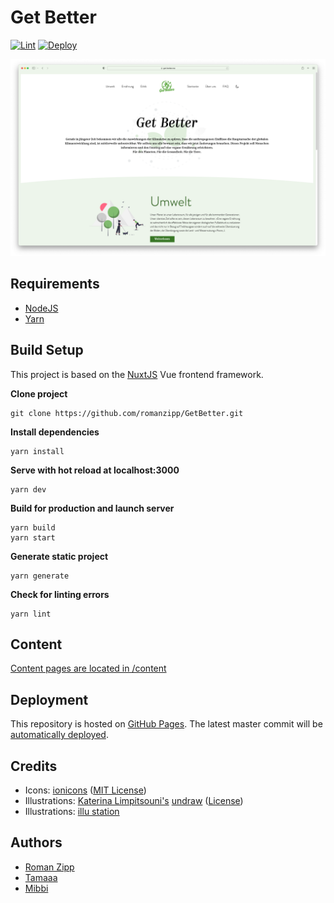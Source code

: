 # Get Better

[![Lint](https://github.com/romanzipp/GetBetter/actions/workflows/ci.yml/badge.svg)](https://github.com/romanzipp/GetBetter/actions/workflows/ci.yml)
[![Deploy](https://github.com/romanzipp/GetBetter/actions/workflows/cd.yml/badge.svg)](https://github.com/romanzipp/GetBetter/actions/workflows/cd.yml)

![](preview.png)

## Requirements

- [NodeJS](https://nodejs.org/en/)
- [Yarn](https://yarnpkg.com/)

## Build Setup

This project is based on the [NuxtJS](https://nuxtjs.org/) Vue frontend framework.

**Clone project**
```shell
git clone https://github.com/romanzipp/GetBetter.git
```

**Install dependencies**
```shell
yarn install
```

**Serve with hot reload at localhost:3000**
```shell
yarn dev
```

**Build for production and launch server**
```shell
yarn build
yarn start
```

**Generate static project**
```shell
yarn generate
```

**Check for linting errors**
```shell
yarn lint
```

## Content

[Content pages are located in /content](content)

## Deployment

This repository is hosted on [GitHub Pages](https://pages.github.com). The latest master commit will be [automatically deployed](.github/workflows/cd.yml). 

## Credits

- Icons: [ionicons](https://ionic.io/ionicons) ([MIT License](https://github.com/ionic-team/ionicons/blob/master/LICENSE))
- Illustrations: [Katerina Limpitsouni's](https://twitter.com/NinaLimpi) [undraw](https://undraw.co/license) ([License](https://undraw.co/license))
- Illustrations: [illu station](https://themeisle.com/illustrations)

## Authors

- [Roman Zipp](https://github.com/romanzipp)
- [Tamaaa](https://twitter.com/tamaaalol)
- [Mibbi](https://twitter.com/HeyMibbi)
